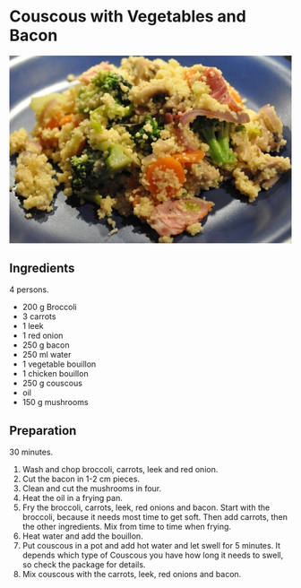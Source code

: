 # Couscous with Vegetables and Bacon

![Dish](dish.jpg)

## Ingredients

4 persons.

+ 200 g Broccoli
+ 3 carrots
+ 1 leek
+ 1 red onion
+ 250 g bacon
+ 250 ml water
+ 1 vegetable bouillon
+ 1 chicken bouillon
+ 250 g couscous
+ oil
+ 150 g mushrooms

## Preparation

30 minutes.

1. Wash and chop broccoli, carrots, leek and red onion.
2. Cut the bacon in 1-2 cm pieces.
3. Clean and cut the mushrooms in four.
4. Heat the oil in a frying pan.
5. Fry the broccoli, carrots, leek, red onions and bacon. Start with the broccoli, because it needs most time to get soft. Then add carrots, then the other ingredients. Mix from time to time when frying.
6. Heat water and add the bouillon.
7. Put couscous in a pot and add hot water and let swell for 5 minutes. It depends which type of Couscous you have how long it needs to swell, so check the package for details.
8. Mix couscous with the carrots, leek, red onions and bacon.
